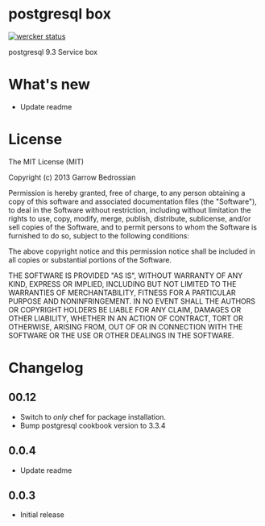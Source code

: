 # postgresql box

[![wercker status](https://app.wercker.com/status/6413c634a4c10e6e20b1842545a5eefd/m/ "wercker status")](https://app.wercker.com/project/bykey/6413c634a4c10e6e20b1842545a5eefd)

postgresql 9.3 Service box

# What's new

- Update readme

# License

The MIT License (MIT)

Copyright (c) 2013 Garrow Bedrossian

Permission is hereby granted, free of charge, to any person obtaining a copy of
this software and associated documentation files (the "Software"), to deal in
the Software without restriction, including without limitation the rights to
use, copy, modify, merge, publish, distribute, sublicense, and/or sell copies of
the Software, and to permit persons to whom the Software is furnished to do so,
subject to the following conditions:

The above copyright notice and this permission notice shall be included in all
copies or substantial portions of the Software.

THE SOFTWARE IS PROVIDED "AS IS", WITHOUT WARRANTY OF ANY KIND, EXPRESS OR
IMPLIED, INCLUDING BUT NOT LIMITED TO THE WARRANTIES OF MERCHANTABILITY, FITNESS
FOR A PARTICULAR PURPOSE AND NONINFRINGEMENT. IN NO EVENT SHALL THE AUTHORS OR
COPYRIGHT HOLDERS BE LIABLE FOR ANY CLAIM, DAMAGES OR OTHER LIABILITY, WHETHER
IN AN ACTION OF CONTRACT, TORT OR OTHERWISE, ARISING FROM, OUT OF OR IN
CONNECTION WITH THE SOFTWARE OR THE USE OR OTHER DEALINGS IN THE SOFTWARE.

# Changelog

## 00.12

- Switch to *only* chef for package installation.
- Bump postgresql cookbook version to 3.3.4

## 0.0.4

- Update readme

## 0.0.3

- Initial release
